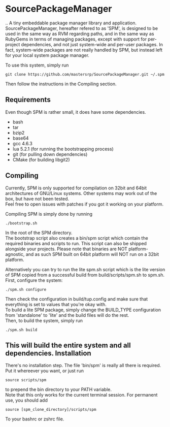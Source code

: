 SourcePackageManager
====================

.. A tiny embeddable package manager library and application.  
SourcePackageManager, hereafter refered to as 'SPM', is designed to be used in the same way as RVM regarding paths, and in the same way as RubyGems in terms of managing packages, except with support for per-project dependencies, and not just system-wide and per-user packages. In fact, system-wide packages are not really handled by SPM, but instead left for your local system package manager.  
  
To use this system, simply run

    git clone https://github.com/mastersrp/SourcePackageManager.git ~/.spm

Then follow the instructions in the Compiling section.
  
Requirements
------------

Even though SPM is rather small, it does have some dependencies.

* bash
* tar
* bzip2
* base64
* gcc 4.6.3
* lua 5.2.1 (for running the bootstrapping process)
* git (for pulling down dependencies)
* CMake (for building libgit2)

Compiling
---------

Currently, SPM is only supported for compilation on 32bit and 64bit architectures of GNU/Linux systems. Other systems may work out of the box, but have not been tested.  
Feel free to open issues with patches if you got it working on your platform.  
  
Compiling SPM is simply done by running

    ./bootstrap.sh

In the root of the SPM directory.  
The bootstrap script also creates a bin/spm script which contain the required binaries and scripts to run. This script can also be shipped alongside your projects. Please note that binaries are NOT platform-agnostic, and as such SPM built on 64bit platform will NOT run on a 32bit platform.    
  
Alternatively you can try to run the lite spm.sh script which is the lite version of SPM copied from a successful build from build/scripts/spm.sh to spm.sh.  
First, configure the system:
  
    ./spm.sh configure

Then check the configuration in build/tup.config and make sure that everything is set to values that you're okay with.  
To build a lite SPM package, simply change the BUILD\_TYPE configuration from 'standalone' to 'lite' and the build files will do the rest.  
Then, to build the system, simply run

    ./spm.sh build

This will build the entire system and all dependencies.
Installation
------------

There's no installation step. The file 'bin/spm' is really all there is required. Put it whereever you want, or just run

    source scripts/spm

to prepend the bin directory to your PATH variable.  
Note that this only works for the current terminal session. For permanent use, you should add

    source [spm_clone_directory]/scripts/spm

To your bashrc or zshrc file.
